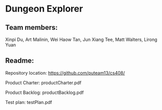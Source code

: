 Dungeon Explorer
================

Team members:
-------------
Xinpi Du, Art Malinin, Wei Haow Tan, Jun Xiang Tee, Matt Walters, Lirong Yuan

Readme:
-------

Repository location:
https://github.com/puteam13/cs408/

Product Charter:
productCharter.pdf

Product Backlog:
productBacklog.pdf

Test plan:
testPlan.pdf


